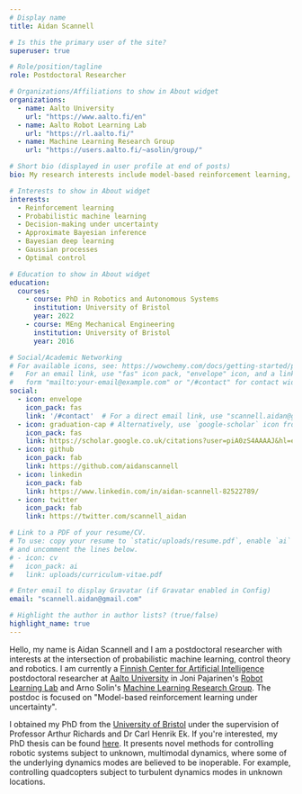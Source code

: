 ```yaml
---
# Display name
title: Aidan Scannell

# Is this the primary user of the site?
superuser: true

# Role/position/tagline
role: Postdoctoral Researcher

# Organizations/Affiliations to show in About widget
organizations:
  - name: Aalto University
    url: "https://www.aalto.fi/en"
  - name: Aalto Robot Learning Lab
    url: "https://rl.aalto.fi/"
  - name: Machine Learning Research Group
    url: "https://users.aalto.fi/~asolin/group/"

# Short bio (displayed in user profile at end of posts)
bio: My research interests include model-based reinforcement learning, probabilistic machine learning (gaussian processes, Bayesian neural networks, approximate Bayesian inference, etc), learning-based control and optimal control.

# Interests to show in About widget
interests:
  - Reinforcement learning
  - Probabilistic machine learning
  - Decision-making under uncertainty
  - Approximate Bayesian inference
  - Bayesian deep learning
  - Gaussian processes
  - Optimal control

# Education to show in About widget
education:
  courses:
    - course: PhD in Robotics and Autonomous Systems
      institution: University of Bristol
      year: 2022
    - course: MEng Mechanical Engineering
      institution: University of Bristol
      year: 2016

# Social/Academic Networking
# For available icons, see: https://wowchemy.com/docs/getting-started/page-builder/#icons
#   For an email link, use "fas" icon pack, "envelope" icon, and a link in the
#   form "mailto:your-email@example.com" or "/#contact" for contact widget.
social:
  - icon: envelope
    icon_pack: fas
    link: '/#contact'  # For a direct email link, use "scannell.aidan@gmail.com".
  - icon: graduation-cap # Alternatively, use `google-scholar` icon from `ai` icon pack
    icon_pack: fas
    link: https://scholar.google.co.uk/citations?user=piA0zS4AAAAJ&hl=en&oi=ao
  - icon: github
    icon_pack: fab
    link: https://github.com/aidanscannell
  - icon: linkedin
    icon_pack: fab
    link: https://www.linkedin.com/in/aidan-scannell-82522789/
  - icon: twitter
    icon_pack: fab
    link: https://twitter.com/scannell_aidan

# Link to a PDF of your resume/CV.
# To use: copy your resume to `static/uploads/resume.pdf`, enable `ai` icons in `params.toml`,
# and uncomment the lines below.
# - icon: cv
#   icon_pack: ai
#   link: uploads/curriculum-vitae.pdf

# Enter email to display Gravatar (if Gravatar enabled in Config)
email: "scannell.aidan@gmail.com"

# Highlight the author in author lists? (true/false)
highlight_name: true
---
```


<!-- My name is Aidan Scannell and I am a PhD researcher at the *University of Bristol* and the *Bristol Robotics Laboratory* under the supervision of Professor Arthur Richards and Dr Carl Henrik Ek. -->
<!-- I grew up in North Yorkshire and graduated from the University of Bristol in 2016 with an MEng in Mechanical Engineering. -->
<!-- I grew up in North Yorkshire and graduated from the University of Bristol in 2016 with an MEng in Mechanical Engineering. -->

<!-- I am particularly interested in methods that leverage machine learning to solve real-world decision-making problems. -->
<!-- As a result, a lot of my work focuses on uncertainty quantification in machine learning and decision-making under uncertainty. -->
Hello, my name is Aidan Scannell and I am a postdoctoral researcher with interests at the intersection of probabilistic machine 
learning, control theory and robotics.
I am currently a  [Finnish Center for Artificial Intelligence](https://fcai.fi/) postdoctoral researcher 
at [Aalto University](https://www.aalto.fi/en) 
in Joni Pajarinen's [Robot Learning Lab](https://rl.aalto.fi/)
and Arno Solin's [Machine Learning Research Group](https://users.aalto.fi/~asolin/group/).
The postdoc is focused on "Model-based reinforcement learning under uncertainty".
<!-- I am particularly interested in methods that leverage machine learning to solve real-world decision-making problems. -->

<!-- I am particularly interested in solving real-world decision-making problems . -->
<!-- <\!-- As a result, a lot of my work focuses on uncertainty quantification in machine learning and decision-making under uncertainty. -\-> -->
  
<!-- I grew up in North Yorkshire and studied Mechanical Engineering  -->
<!-- at [University of Bristol](https://www.bristol.ac.uk/) up to Masters level.  -->
<!-- I am now a PhD researcher under the supervision of Professor Arthur Richards and Dr Carl Henrik Ek focusing on data-efficient learning for the control of robotic systems (quadcopters). -->

<!-- ["Bayesian Learning for Control in Multimodal Dynamical Systems"](https://github.com/aidanscannell/phd-thesis) from the [University of Bristol](https://www.bristol.ac.uk/) under the supervision of Professor Arthur Richards and Dr Carl Henrik Ek. -->

I obtained my PhD from the [University of Bristol](https://www.bristol.ac.uk/) under the supervision of Professor Arthur Richards and Dr Carl Henrik Ek.
If you're interested, my PhD thesis can be found [here](https://github.com/aidanscannell/phd-thesis).
It presents novel methods for controlling robotic systems subject to unknown, multimodal dynamics, where some of 
the underlying dynamics modes are believed to be inoperable. 
For example, controlling quadcopters subject to turbulent dynamics modes in unknown locations.

<!-- from the [University of Bristol](https://www.bristol.ac.uk/) under the supervision of  -->
<!-- Professor Arthur Richards and Dr Carl Henrik Ek. -->
<!-- My PhD thesis can be found [here](https://github.com/aidanscannell/phd-thesis). -->


<!-- Hello, my name is Aidan Scannell and I am an aspiring researcher -->
<!-- with interests at the intersection of probabilistic machine learning and control theory. -->
<!-- I grew up in North Yorkshire and graduated from the University of Bristol in 2016. -->
<!-- I am now a PhD researcher under the supervision of Professor Arthur Richards and Dr Carl Henrik Ek focusing on data-efficient learning for the control of robotic systems (quadcopters). -->
<!-- I am particularly interested in uncertainty quantification for learning-based control and as a result a lot of my work focuses on Bayesian non-parametric methods, specifically Gaussian processes and variational inference. -->

<!-- Hello, my name is Aidan Scannell and I am an aspiring researcher -->
<!-- with interests at the intersection of robotics and machine learning. -->
<!-- I grew up in North Yorkshire and graduated from the University of Bristol in 2016. -->
<!-- I am now a PhD researcher under the supervision of Professor Arthur Richards and Dr Carl Henrik Ek focusing on data-efficient learning for the control of robotic systems (quadcopters). -->
<!-- I am particularly interested in uncertainty quantification in model-based reinforcement learning and as a result a lot of my work focuses on Bayesian non-parametric methods, specifically Gaussian processes and variational inference. -->

<!-- I am a real programmer that [uses the butterfly effect](https://xkcd.com/378/) to program. -->
<!-- Joking aside, my favourite time is that dedicated to tinkering with my [dotfiles](https://github.com/aidanscannell/.dotfiles) -->
<!-- and configuring my beautiful text editor. -->

<!-- I am a real programmer that -->
<!-- [uses butterflies](https://xkcd.com/378/). -->

<!-- I have learnt the art of programming by -->
<!-- Outside of work I like to spend my time climbing up walls and snowboarding down mountains. -->

<!-- My masters work extended an agent based programming language to model and reason with uncertainty, specifically, probabilistic and possibilistic beliefs. -->

<!-- However, my favourite time is that dedicated to tinkering with my dotfiles -->
<!-- master race -->
<!-- to make the little time I spend working more enjoyable. -->

<!-- I spend some of my time staring at equations and programming within -->
<!-- my beautiful text editor. -->
<!-- Mainly though, I spend my time tinkering with my dotfiles -->
<!-- to make the little time I spend working more enjoyable. -->
<!-- Outside of work I spend a lot of time climbing up walls and snowboarding down mountains. -->

<!-- When I am not time climbing up walls or snowboarding down mountains -->
<!-- you will normally find me tinkering with my text editor. -->
<!-- Outside of work I spend a lot of time climbing up walls, snowboarding down mountains and -->
<!-- generally . -->
<!-- In 2017 I moved out to Whistler, BC and spent the year snowboarding in the mountains; -->
<!-- my freestyle snowboarding skills are the square root of -100, a perfect 10 but imaginary. -->


<!-- Hello, my name is Aidan Scannell and I am an aspiring researcher, Emacs enthusiast and a naive Bayesian. -->
<!-- I like to make prior assumptions and ignore what I observe. -->
<!-- I like to place priors on the world assumptions and ignore what I observe. -->
<!-- My observation are less important than the priors I place on the world. -->

<!-- I grew up in North Yorkshire and graduated from the University of Bristol in 2016 with an MEng in Mechanical Engineering. -->
<!-- In 2017 I moved out to Whistler, BC, and spent the year snowboarding in the mountains; -->
<!-- my freestyle snowboarding skills are the square root of -100, a perfect 10 but imaginary. -->



<!-- I am a PhD researcher at the *University of Bristol* and the *Bristol Robotics Laboratory* under the supervision of Professor Arthur Richards and Dr Carl Henrik Ek. -->

<!-- My research is focused on data-efficient machine learning for the control of robotic systems. -->
<!-- I am particularly interested in uncertainty quantification in model-based reinforcement learning and as a result a lot of my work focuses on Bayesian non-parametric methods, specifically Gaussian processes and variational inference. -->
<!-- My research is focused on data-efficient learning for control of robotic systems (currently Micro Air Vehicles MAVs). -->
<!-- I am particularly interested in probabilistic modelling, Gaussian processes, variational inference, model-based reinforcement  -->
<!-- learning and methods for encoding expert domain knowledge into such models. -->
